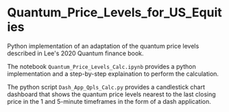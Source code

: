 # Quantum_Price_Levels_for_US_Equities
Python implementation of an adaptation of the quantum price levels described in Lee's 2020 Quantum finance book.

The notebook <code/>Quantum_Price_Levels_Calc.ipynb</code> provides a python implementation and a step-by-step explaination to perform the calculation.

The python script <code/>Dash_App_Qpls_Calc.py</code> provides a candlestick chart dashboard that shows the quantum price levels nearest to the last closing price in the 1 and 5-minute timeframes in the form of a dash application.
